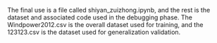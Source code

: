 The final use is a file called shiyan_zuizhong.ipynb, and the rest is the dataset and associated code used in the debugging phase.
The Windpower2012.csv is the overall dataset used for training, and the 123123.csv is the dataset used for generalization validation.
